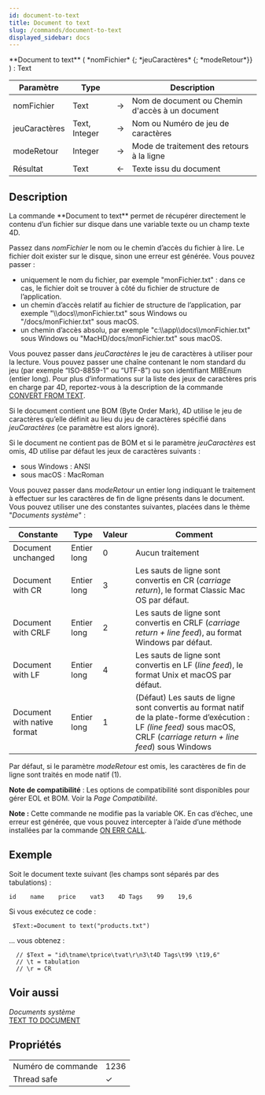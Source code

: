 ```yaml
---
id: document-to-text
title: Document to text
slug: /commands/document-to-text
displayed_sidebar: docs
---
```


<!--REF #_command_.Document to text.Syntax-->**Document to text** ( *nomFichier* {; *jeuCaractères* {; *modeRetour*}} ) : Text<!-- END REF-->
<!--REF #_command_.Document to text.Params-->
| Paramètre | Type |  | Description |
| --- | --- | --- | --- |
| nomFichier | Text | &#8594;  | Nom de document ou Chemin d'accès à un document |
| jeuCaractères | Text, Integer | &#8594;  | Nom ou Numéro de jeu de caractères |
| modeRetour | Integer | &#8594;  | Mode de traitement des retours à la ligne |
| Résultat | Text | &#8592; | Texte issu du document |

<!-- END REF-->

## Description 

<!--REF #_command_.Document to text.Summary-->La commande **Document to text** permet de récupérer directement le contenu d’un fichier sur disque dans une variable texte ou un champ texte 4D.<!-- END REF-->

Passez dans *nomFichier* le nom ou le chemin d’accès du fichier à lire. Le fichier doit exister sur le disque, sinon une erreur est générée. Vous pouvez passer :

* uniquement le nom du fichier, par exemple "monFichier.txt" : dans ce cas, le fichier doit se trouver à côté du fichier de structure de l’application.
* un chemin d’accès relatif au fichier de structure de l’application, par exemple "\\\\docs\\\\monFichier.txt" sous Windows ou "/docs/monFichier.txt" sous macOS.
* un chemin d’accès absolu, par exemple "c:\\\\app\\\\docs\\\\monFichier.txt" sous Windows ou "MacHD/docs/monFichier.txt" sous macOS.

Vous pouvez passer dans *jeuCaractères* le jeu de caractères à utiliser pour la lecture. Vous pouvez passer une chaîne contenant le nom standard du jeu (par exemple “ISO-8859-1” ou “UTF-8”) ou son identifiant MIBEnum (entier long). Pour plus d’informations sur la liste des jeux de caractères pris en charge par 4D, reportez-vous à la description de la commande [CONVERT FROM TEXT](convert-from-text.md).

Si le document contient une BOM (Byte Order Mark), 4D utilise le jeu de caractères qu’elle définit au lieu du jeu de caractères spécifié dans *jeuCaractères* (ce paramètre est alors ignoré). 

Si le document ne contient pas de BOM et si le paramètre *jeuCaractères* est omis, 4D utilise par défaut les jeux de caractères suivants :

* sous Windows : ANSI
* sous macOS : MacRoman

Vous pouvez passer dans *modeRetour* un entier long indiquant le traitement à effectuer sur les caractères de fin de ligne présents dans le document. Vous pouvez utiliser une des constantes suivantes, placées dans le thème "*Documents système*" :

| Constante                   | Type        | Valeur | Comment                                                                                                                                                                   |
| --------------------------- | ----------- | ------ | ------------------------------------------------------------------------------------------------------------------------------------------------------------------------- |
| Document unchanged          | Entier long | 0      | Aucun traitement                                                                                                                                                          |
| Document with CR            | Entier long | 3      | Les sauts de ligne sont convertis en CR (*carriage return*), le format Classic Mac OS par défaut.                                                                         |
| Document with CRLF          | Entier long | 2      | Les sauts de ligne sont convertis en CRLF (*carriage return + line feed*), au format Windows par défaut.                                                                  |
| Document with LF            | Entier long | 4      | Les sauts de ligne sont convertis en LF (*line feed*), le format Unix et macOS par défaut.                                                                                |
| Document with native format | Entier long | 1      | (Défaut) Les sauts de ligne sont convertis au format natif de la plate-forme d’exécution : LF *(line feed)* sous macOS, CRLF (*carriage return + line feed*) sous Windows |

Par défaut, si le paramètre *modeRetour* est omis, les caractères de fin de ligne sont traités en mode natif (1).

**Note de compatibilité** : Les options de compatibilité sont disponibles pour gérer EOL et BOM. Voir la *Page Compatibilité*.

**Note :** Cette commande ne modifie pas la variable OK. En cas d’échec, une erreur est générée, que vous pouvez intercepter à l’aide d’une méthode installées par la commande [ON ERR CALL](on-err-call.md).

## Exemple 

Soit le document texte suivant (les champs sont séparés par des tabulations) :

```RAW
id    name    price    vat3    4D Tags    99    19,6
```

Si vous exécutez ce code :

```4d
 $Text:=Document to text("products.txt")
```

... vous obtenez :

```4d
  // $Text = "id\tname\tprice\tvat\r\n3\t4D Tags\t99 \t19,6"
  // \t = tabulation
  // \r = CR
```

## Voir aussi 

*Documents système*  
[TEXT TO DOCUMENT](text-to-document.md)  

## Propriétés

|  |  |
| --- | --- |
| Numéro de commande | 1236 |
| Thread safe | &check; |


